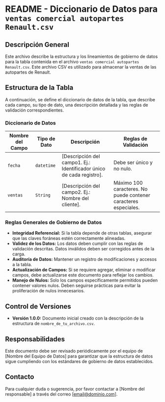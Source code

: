 # README - Diccionario de Datos para `ventas comercial autopartes Renault.csv`

## Descripción General

Este archivo describe la estructura y los lineamientos de gobierno de datos para la tabla contenida en el archivo `ventas comercial autopartes Renault.csv`. Este archivo CSV es utilizado para almacenar la ventas de las autopartes de Renault.

## Estructura de la Tabla

A continuación, se define el diccionario de datos de la tabla, que describe cada campo, su tipo de dato, una descripción detallada y las reglas de validación correspondientes.

### Diccionario de Datos

| Nombre del Campo   | Tipo de Dato   | Descripción           | Reglas de Validación             |
|--------------------|----------------|-------------------------------------------------------------------|--------------------------------------------------------------------|
| `fecha`           | `datetime`      | [Descripción del campo1. Ej.: Identificador único de cada registro]. | Debe ser único y no nulo.                                          |
| `ventas`           | `String`       | [Descripción del campo2. Ej.: Nombre del cliente].                   | Máximo 100 caracteres. No puede contener caracteres especiales.    |

### Reglas Generales de Gobierno de Datos

- **Integridad Referencial:** Si la tabla depende de otras tablas, asegurar que las claves foráneas estén correctamente alineadas.
- **Validez de los Datos:** Los datos deben cumplir con las reglas de validación descritas. Datos inválidos deben ser corregidos antes de la carga.
- **Auditoría de Datos:** Mantener un registro de modificaciones y accesos a la tabla. 
- **Actualización de Campos:** Si se requiere agregar, eliminar o modificar campos, debe actualizarse este documento para reflejar los cambios.
- **Manejo de Nulos:** Solo los campos específicamente permitidos pueden contener valores nulos. Deben seguirse prácticas para evitar la proliferación de nulos innecesarios.

## Control de Versiones

- **Versión 1.0.0:** Documento inicial creado con la descripción de la estructura de `nombre_de_tu_archivo.csv`.

## Responsabilidades

Este documento debe ser revisado periódicamente por el equipo de [Nombre del Equipo de Datos] para garantizar que la estructura de datos sigue cumpliendo con los estándares de gobierno de datos establecidos.

## Contacto

Para cualquier duda o sugerencia, por favor contactar a [Nombre del responsable] a través del correo [email@dominio.com].

